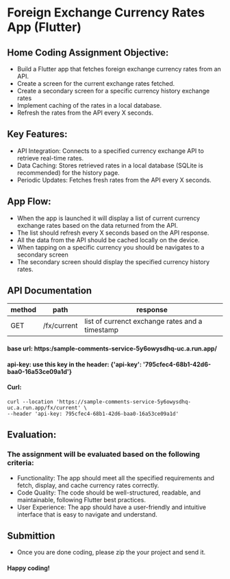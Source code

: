 # Foreign Exchange Currency Rates App (Flutter)

## Home Coding Assignment Objective:

- Build a Flutter app that fetches foreign exchange currency rates from an API.
- Create a screen for the current exchange rates fetched.
- Create a secondary screen for a specific currency history exchange rates
- Implement caching of the rates in a local database.
- Refresh the rates from the API every X seconds.

## Key Features:

- API Integration: Connects to a specified currency exchange API to retrieve real-time rates.
- Data Caching: Stores retrieved rates in a local database (SQLite is recommended) for the history page.
- Periodic Updates: Fetches fresh rates from the API every X seconds.

## App Flow:
- When the app is launched it will display a list of current currency exchange rates based on the data returned from the API.
- The list should refresh every X seconds based on the API response.
- All the data from the API should be cached locally on the device.
- When tapping on a specific currency you should be navigates to a secondary screen
- The secondary screen should display the specified currency history rates.

## API Documentation
| method | path | response |
|---|---|---|
| GET | /fx/current | list of currenct exchange rates and a timestamp |

#### base url: https:/sample-comments-service-5y6owysdhq-uc.a.run.app/

#### api-key: use this key in the header: {'api-key': '795cfec4-68b1-42d6-baa0-16a53ce09a1d'}

#### Curl: 
```
curl --location 'https://sample-comments-service-5y6owysdhq-uc.a.run.app/fx/current' \
--header 'api-key: 795cfec4-68b1-42d6-baa0-16a53ce09a1d'
```

## Evaluation:

### The assignment will be evaluated based on the following criteria:

- Functionality: The app should meet all the specified requirements and fetch, display, and cache currency rates correctly.
- Code Quality: The code should be well-structured, readable, and maintainable, following Flutter best practices.
- User Experience: The app should have a user-friendly and intuitive interface that is easy to navigate and understand.


## Submittion
- Once you are done coding, please zip the your project and send it.


#### Happy coding!